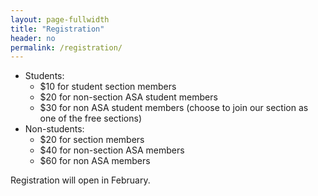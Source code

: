 ```yaml
---
layout: page-fullwidth
title: "Registration"
header: no
permalink: /registration/
---
```


- Students:
    - $10 for student section members
    - $20 for non-section ASA student members
    - $30 for non ASA student members (choose to join our section as one of the
      free sections)
- Non-students:
    - $20 for section members
    - $40 for non-section ASA members
    - $60 for non ASA members

Registration will open in February.
